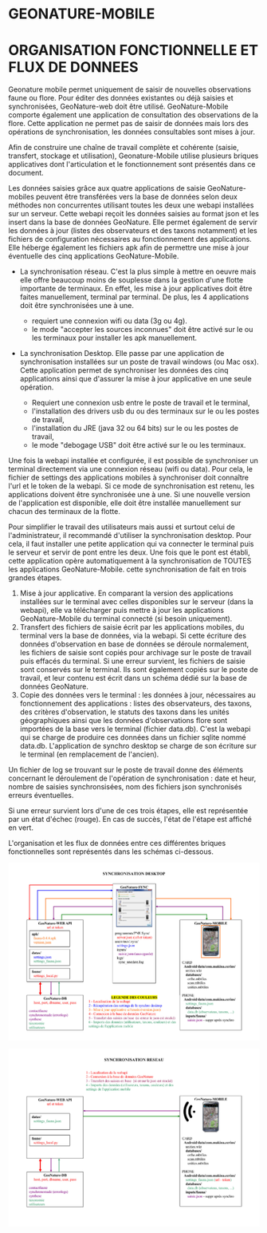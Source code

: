 # GEONATURE-MOBILE

ORGANISATION FONCTIONNELLE ET FLUX DE DONNEES
=============================================

Geonature mobile permet uniquement de saisir de nouvelles observations faune ou flore. Pour éditer des données existantes ou déjà 
saisies et synchronisées, GeoNature-web doit être utilisé. GeoNature-Mobile comporte également une application de consultation des 
observations de la flore. Cette application ne permet pas de saisir de données mais lors des opérations de synchronisation, les données 
consultables sont mises à jour.

Afin de construire une chaîne de travail complète et cohérente (saisie, transfert, stockage et utilisation), Geonature-Mobile utilise 
plusieurs briques applicatives dont l'articulation et le fonctionnement sont présentés dans ce document.

Les données saisies grâce aux quatre applications de saisie GeoNature-mobiles peuvent être transférées vers la base de données selon 
deux méthodes non concurrentes utilisant toutes les deux une webapi installées sur un serveur. Cette webapi reçoit les données saisies 
au format json et les insert dans la base de données GeoNature. Elle permet également de servir les données à jour (listes des 
observateurs et des taxons notamment) et les fichiers de configuration nécessaires au fonctionnement des applications. Elle héberge 
également les fichiers apk afin de permettre une mise à jour éventuelle des cinq applications GeoNature-Mobile.

- La synchronisation réseau. C'est la plus simple à mettre en oeuvre mais elle offre beaucoup moins de souplesse dans la gestion 
d'une flotte importante de terminaux. En effet, les mise à jour applicatives doit être faites manuellement, terminal par terminal. 
De plus, les 4 applications doit être synchronisées une à une.
  - requiert une connexion wifi ou data (3g ou 4g).
  - le mode "accepter les sources inconnues" doit être activé sur le ou les terminaux pour installer les apk manuellement.

- La synchronisation Desktop. Elle passe par une application de synchronisation installées sur un poste de travail windows (ou Mac osx). Cette application permet de synchroniser les données des cinq applications ainsi que d'assurer la mise à jour applicative en une seule opération. 
  - Requiert une connexion usb entre le poste de travail et le terminal, 
  - l'installation des drivers usb du ou des terminaux sur le ou les postes de travail,
  - l'installation du JRE (java 32 ou 64 bits) sur le ou les postes de travail,
  - le mode "debogage USB" doit être activé sur le ou les terminaux.


Une fois la webapi installée et configurée, il est possible de synchroniser un terminal directement via une connexion réseau 
(wifi ou data). Pour cela, le fichier de settings des applications mobiles à synchroniser doit connaître l'url et le token de 
la webapi. Si ce mode de synchronisation est retenu, les applications doivent être synchronisée une à une. Si une nouvelle 
version de l'application est disponible, elle doit être installée manuellement sur chacun des terminaux de la flotte.

Pour simplifier le travail des utilisateurs mais aussi et surtout celui de l'administrateur, il recommandé d'utiliser la 
synchronisation desktop. Pour cela, il faut installer une petite application qui va connecter le terminal puis le serveur et 
servir de pont entre les deux. Une fois que le pont est établi, cette application opère automatiquement à la synchronisation de 
TOUTES les applications GeoNature-Mobile. cette synchronisation de fait en trois grandes étapes.
1. Mise à jour applicative. En comparant la version des applications installées sur le terminal avec celles disponibles sur le 
serveur (dans la webapi), elle va télécharger puis mettre à jour les applications GeoNature-Mobile du terminal connecté (si besoin 
uniquement).
2. Transfert des fichiers de saisie écrit par les applications mobiles, du terminal vers la base de données, via la webapi. Si cette 
écriture des données d'observation en base de données se déroule normalement, les fichiers de saisie sont copiés pour archivage sur 
le poste de travail puis effacés du terminal. Si une erreur survient, les fichiers de saisie sont conservés sur le terminal. Ils sont 
également copiés sur le poste de travail, et leur contenu est écrit dans un schéma dédié sur la base de données GeoNature. 
3. Copie des données vers le terminal : les données à jour, nécessaires au fonctionnement des applications : listes des observateurs, 
des taxons, des critères d'observation, le statuts des taxons dans les unités géographiques ainsi que les données d'observations flore 
sont importées de la base vers le terminal (fichier data.db). C'est la webapi qui se charge de produire ces données dans un fichier 
sqlite nommé data.db. L'application de synchro desktop se charge de son écriture sur le terminal (en remplacement de l'ancien).

Un fichier de log se trouvant sur le poste de travail donne des éléments concernant le déroulement de l'opération de synchronisation : 
date et heur, nombre de saisies synchronsisées, nom des fichiers json synchronisés erreurs éventuelles.

Si une erreur survient lors d'une de ces trois étapes, elle est représentée par un état d'échec (rouge). En cas de succès, l'état de 
l'étape est affiché en vert.

L'organisation et les flux de données entre ces différentes briques fonctionnelles sont représentés dans les schémas ci-dessous.

![GeoNature-mobile workflow synchro desktop](https://raw.githubusercontent.com/PnEcrins/GeoNature-mobile/develop/docs/images/workflow-synchronisation-desktop.jpg)


![GeoNature-mobile workflow synchro wifi](https://raw.githubusercontent.com/PnEcrins/GeoNature-mobile/develop/docs/images/workflow-synchronisation-wifi.jpg)
